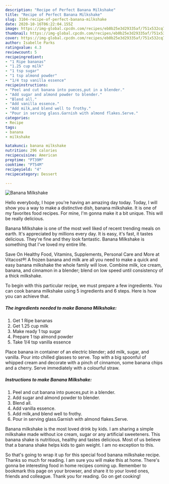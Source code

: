 ```yaml
---
description: "Recipe of Perfect Banana Milkshake"
title: "Recipe of Perfect Banana Milkshake"
slug: 3104-recipe-of-perfect-banana-milkshake
date: 2020-10-16T06:22:04.155Z
image: https://img-global.cpcdn.com/recipes/eb0b25e3d29335af/751x532cq70/banana-milkshake-recipe-main-photo.jpg
thumbnail: https://img-global.cpcdn.com/recipes/eb0b25e3d29335af/751x532cq70/banana-milkshake-recipe-main-photo.jpg
cover: https://img-global.cpcdn.com/recipes/eb0b25e3d29335af/751x532cq70/banana-milkshake-recipe-main-photo.jpg
author: Isabelle Parks
ratingvalue: 4.3
reviewcount: 5
recipeingredient:
- "1 Ripe bananas"
- "1.25 cup milk"
- "1 tsp sugar"
- "1 tsp almond powder"
- "1/4 tsp vanilla essence"
recipeinstructions:
- "Peel and cut banana into pueces,put in a blender."
- "Add sugar and almond powder to blender."
- "Blend all."
- "Add vanilla essence."
- "Add milk,and blend well to frothy."
- "Pour in serving glass.Garnish with almond flakes.Serve."
categories:
- Recipe
tags:
- banana
- milkshake

katakunci: banana milkshake 
nutrition: 296 calories
recipecuisine: American
preptime: "PT39M"
cooktime: "PT54M"
recipeyield: "4"
recipecategory: Dessert

---
```



![Banana Milkshake](https://img-global.cpcdn.com/recipes/eb0b25e3d29335af/751x532cq70/banana-milkshake-recipe-main-photo.jpg)

Hello everybody, I hope you're having an amazing day today. Today, I will show you a way to make a distinctive dish, banana milkshake. It is one of my favorites food recipes. For mine, I'm gonna make it a bit unique. This will be really delicious.

Banana Milkshake is one of the most well liked of recent trending meals on earth. It's appreciated by millions every day. It is easy, it's fast, it tastes delicious. They're fine and they look fantastic. Banana Milkshake is something that I've loved my entire life.

Save On Healthy Food, Vitamins, Supplements, Personal Care and More at Vitacost®! A frozen banana and milk are all you need to make a quick and easy banana milkshake the whole family will love. Combine milk, ice cream, banana, and cinnamon in a blender; blend on low speed until consistency of a thick milkshake.


To begin with this particular recipe, we must prepare a few ingredients. You can cook banana milkshake using 5 ingredients and 6 steps. Here is how you can achieve that.

<!--inarticleads1-->

##### The ingredients needed to make Banana Milkshake:

1. Get 1 Ripe bananas
1. Get 1.25 cup milk
1. Make ready 1 tsp sugar
1. Prepare 1 tsp almond powder
1. Take 1/4 tsp vanilla essence


Place banana in container of an electric blender; add milk, sugar, and vanilla. Pour into chilled glasses to serve. Top with a big spoonful of whipped cream and decorate with a pinch of cinnamon, some banana chips and a cherry. Serve immediately with a colourful straw. 

<!--inarticleads2-->

##### Instructions to make Banana Milkshake:

1. Peel and cut banana into pueces,put in a blender.
1. Add sugar and almond powder to blender.
1. Blend all.
1. Add vanilla essence.
1. Add milk,and blend well to frothy.
1. Pour in serving glass.Garnish with almond flakes.Serve.


Banana milkshake is the most loved drink by kids. I am sharing a simple milkshake made without ice cream, sugar or any artificial sweeteners. This banana shake is nutritious, healthy and tastes delicious. Most of us believe that a banana shake helps kids to gain weight. I am no exception to this. 

So that's going to wrap it up for this special food banana milkshake recipe. Thanks so much for reading. I am sure you will make this at home. There's gonna be interesting food in home recipes coming up. Remember to bookmark this page on your browser, and share it to your loved ones, friends and colleague. Thank you for reading. Go on get cooking!
